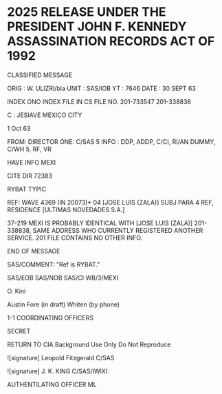 # 2025 RELEASE UNDER THE PRESIDENT JOHN F. KENNEDY ASSASSINATION RECORDS ACT OF 1992

CLASSIFIED MESSAGE

ORIG : W. ULIZRI/bla
UNIT : SAS/IOB
YT : 7646
DATE : 30 SEPT 63

INDEX
ONO INDEX
FILE IN CS FILE NO.
201-733547
201-338838

C : JESIAVE MEXICO CITY

1 Oct 63

FROM: DIRECTOR
ONE: C/SAS 5
INFO : DDP, ADDP, C/CI, RI/AN DUMMY, C/WH 5, RF, VR

HAVE INFO MEXI

CITE DIR 72383

RYBAT TYPIC

REF: WAVE 4369 (IN 20073)*
04
[JOSE LUIS (ZALA)] SUBJ PARA 4 REF, RESIDENCE [ULTIMAS NOVEDADES S.A.]

37-219 MEXI IS PROBABLY IDENTICAL WITH [JOSE LUIS (ZALA)] 201-338838, SAME
ADDRESS WHO CURRENTLY REGISTERED ANOTHER SERVICE. 201 FILE CONTAINS NO
OTHER INFO.

END OF MESSAGE

SAS/COMMENT: "Ref is RYBAT."

SAS/EOB
SAS/NOB
SAS/CI
WB/3/MEXI

O. Kini

Austin Fore (in draft)
Whiten (by phone)

1-1 COORDINATING OFFICERS

SECRET

RETURN TO CIA
Background Use Only
Do Not Reproduce

![signature] Leopold Fitzgerald
C/SAS

![signature] J. K. KING
C/SAS/IWIXI.

AUTHENTILATING OFFICER
ML
